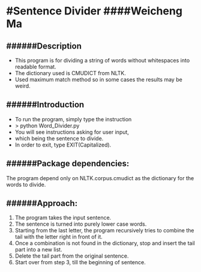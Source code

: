 #Sentence Divider
####Weicheng Ma
========================================================================================================================

######Description
------------------------------------------------------------------------------------------------------------------------
- This program is for dividing a string of words without whitespaces into readable format.
- The dictionary used is CMUDICT from NLTK.
- Used maximum match method so in some cases the results may be weird.


######Introduction
------------------------------------------------------------------------------------------------------------------------
- To run the program, simply type the instruction
- &gt; python Word_Divider.py 
- You will see instructions asking for user input,
- which being the sentence to divide.
- In order to exit, type EXIT(Capitalized).



######Package dependencies:
------------------------------------------------------------------------------------------------------------------------
The program depend only on NLTK.corpus.cmudict as the dictionary for the words to divide.



######Approach:
------------------------------------------------------------------------------------------------------------------------
1. The program takes the input sentence.
2. The sentence is turned into purely lower case words.
3. Starting from the last letter, the program recursively tries to combine the tail with the letter right in front of it.
4. Once a combination is not found in the dictionary, stop and insert the tail part into a new list.
5. Delete the tail part from the original sentence.
6. Start over from step 3, till the beginning of sentence.
